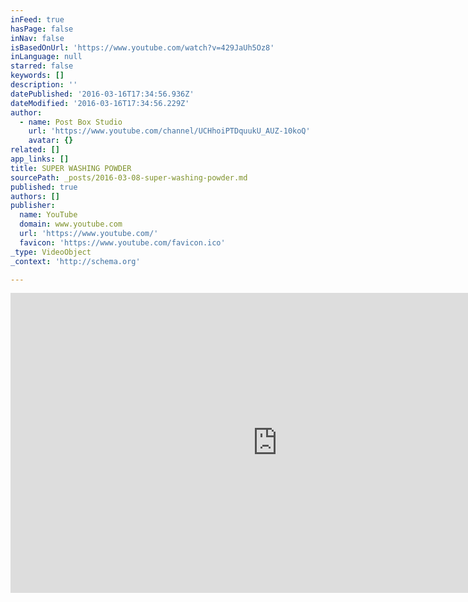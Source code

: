 ```yaml
---
inFeed: true
hasPage: false
inNav: false
isBasedOnUrl: 'https://www.youtube.com/watch?v=429JaUh5Oz8'
inLanguage: null
starred: false
keywords: []
description: ''
datePublished: '2016-03-16T17:34:56.936Z'
dateModified: '2016-03-16T17:34:56.229Z'
author:
  - name: Post Box Studio
    url: 'https://www.youtube.com/channel/UCHhoiPTDquukU_AUZ-10koQ'
    avatar: {}
related: []
app_links: []
title: SUPER WASHING POWDER
sourcePath: _posts/2016-03-08-super-washing-powder.md
published: true
authors: []
publisher:
  name: YouTube
  domain: www.youtube.com
  url: 'https://www.youtube.com/'
  favicon: 'https://www.youtube.com/favicon.ico'
_type: VideoObject
_context: 'http://schema.org'

---
```

<iframe src="https://cdn.embedly.com/widgets/media.html?src=https%3A%2F%2Fwww.youtube.com%2Fembed%2F429JaUh5Oz8%3Ffeature%3Doembed&amp;url=https%3A%2F%2Fwww.youtube.com%2Fwatch%3Fv%3D429JaUh5Oz8&amp;image=https%3A%2F%2Fi.ytimg.com%2Fvi%2F429JaUh5Oz8%2Fhqdefault.jpg&amp;key=b7d04c9b404c499eba89ee7072e1c4f7&amp;type=text%2Fhtml&amp;schema=youtube" width="854" height="480" scrolling="no" frameborder="0" allowfullscreen="allowfullscreen" style=""></iframe>